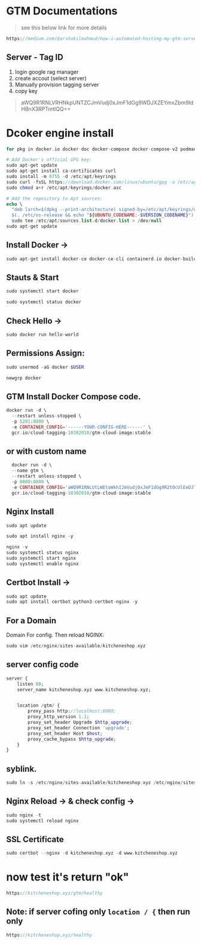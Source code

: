 # GTM Documentations
> see this below link for more details
```php
https://medium.com/@arshakilmahmud/how-i-automated-hosting-my-gtm-server-using-a-simple-bash-script-809f9ff9e0eb
```

## Server - Tag ID
 1. login google rag manager
 2. create accout (select server)
 3. Manually provision tagging server
 4. copy key

    
> aWQ9R1RNLVRHNkpUNTZCJmVudj0xJmF1dGg9WDJXZEYmxZbm9IdHBnX3RPTmtIQQ==


# Dcoker engine install

```php
for pkg in docker.io docker-doc docker-compose docker-compose-v2 podman-docker containerd runc; do sudo apt-get remove $pkg; done
```

```php
# Add Docker's official GPG key:
sudo apt-get update
sudo apt-get install ca-certificates curl
sudo install -m 0755 -d /etc/apt/keyrings
sudo curl -fsSL https://download.docker.com/linux/ubuntu/gpg -o /etc/apt/keyrings/docker.asc
sudo chmod a+r /etc/apt/keyrings/docker.asc

# Add the repository to Apt sources:
echo \
  "deb [arch=$(dpkg --print-architecture) signed-by=/etc/apt/keyrings/docker.asc] https://download.docker.com/linux/ubuntu \
  $(. /etc/os-release && echo "${UBUNTU_CODENAME:-$VERSION_CODENAME}") stable" | \
  sudo tee /etc/apt/sources.list.d/docker.list > /dev/null
sudo apt-get update
```


## Install Docker -> 
```php
sudo apt-get install docker-ce docker-ce-cli containerd.io docker-buildx-plugin docker-compose-plugin
```


## Stauts & Start 
```php
sudo systemctl start docker
```
```php
sudo systemctl status docker
```

## Check Hello -> 
```php
sudo docker run hello-world
```

##  Permissions Assign: 
```php
sudo usermod -aG docker $USER
```
```php
newgrp docker
```


## GTM Install Docker Compose code. 
```php
docker run -d \
  --restart unless-stopped \
  -p 5201:8080 \
  -e CONTAINER_CONFIG='------YOUR-CONFIG-HERE------' \
  gcr.io/cloud-tagging-10302018/gtm-cloud-image:stable
```
## or with custom name
```php
  docker run -d \
  --name gtm \
  --restart unless-stopped \
  -p 8080:8080 \
  -e CONTAINER_CONFIG='aWQ9R1RNLUtLWEtaWkhIJmVudj0xJmF1dGg9R2tOcUlEeDJTRWxJRXc4U3lraEkzUQ==' \
  gcr.io/cloud-tagging-10302018/gtm-cloud-image:stable
```

## Nginx Install 
```php
sudo apt update
```
```php
sudo apt install nginx -y
```
```php
nginx -v
sudo systemctl status nginx
sudo systemctl start nginx
sudo systemctl enable nginx
```

##  Certbot Install ->
```php
sudo apt update
sudo apt install certbot python3-certbot-nginx -y
```

## For a Domain 
Domain For config.
Then reload NGINX:

```php
sudo vim /etc/nginx/sites-available/kitcheneshop.xyz
```
## server config code
```php
server {
    listen 80;
    server_name kitcheneshop.xyz www.kitcheneshop.xyz;


    location /gtm/ {
        proxy_pass http://localhost:8080;
        proxy_http_version 1.1;
        proxy_set_header Upgrade $http_upgrade;
        proxy_set_header Connection 'upgrade';
        proxy_set_header Host $host;
        proxy_cache_bypass $http_upgrade;
    }
}
```

## syblink. 
```php
sudo ln -s /etc/nginx/sites-available/kitcheneshop.xyz /etc/nginx/sites-enabled/
```

## Nginx Reload -> & check config ->
```php
sudo nginx -t
sudo systemctl reload nginx
```

## SSL Certificate
```php
sudo certbot --nginx -d kitcheneshop.xyz -d www.kitcheneshop.xyz
```
# now test it's return "ok"
```php
https://kitcheneshop.xyz/gtm/healthy
```
## Note: if server cofing only ```location / {``` then run only

```php
https://kitcheneshop.xyz/healthy
```













